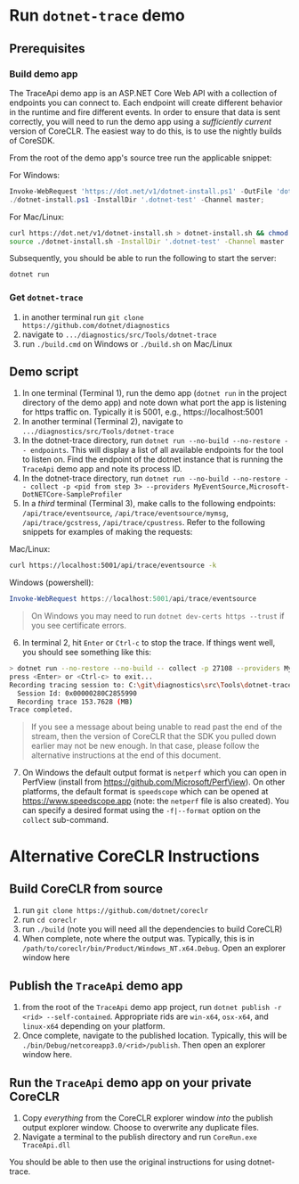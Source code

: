 # Run `dotnet-trace` demo

## Prerequisites

### Build demo app

The TraceApi demo app is an ASP.NET Core Web API with a collection of endpoints you can connect to.
Each endpoint will create different behavior in the runtime and fire different events.  In order
to ensure that data is sent correctly, you will need to run the demo app using a *sufficiently
current* version of CoreCLR.  The easiest way to do this, is to use the nightly builds of CoreSDK.

From the root of the demo app's source tree run the applicable snippet:

For Windows:
```powershell
Invoke-WebRequest 'https://dot.net/v1/dotnet-install.ps1' -OutFile 'dotnet-install.ps1';
./dotnet-install.ps1 -InstallDir '.dotnet-test' -Channel master;
```

For Mac/Linux:
```bash
curl https://dot.net/v1/dotnet-install.sh > dotnet-install.sh && chmod +x dotnet-install.sh
source ./dotnet-install.sh -InstallDir '.dotnet-test' -Channel master
```

Subsequently, you should be able to run the following to start the server:
```bash
dotnet run
```

### Get `dotnet-trace`

1) in another terminal run `git clone https://github.com/dotnet/diagnostics`
2) navigate to `.../diagnostics/src/Tools/dotnet-trace`
3) run `./build.cmd` on Windows or `./build.sh` on Mac/Linux

## Demo script

1) In one terminal (Terminal 1), run the demo app (`dotnet run` in the project directory of the demo app) and note down what port the app is listening for https traffic on.  Typically it is 5001, e.g., https://localhost:5001
2) In another terminal (Terminal 2), navigate to `.../diagnostics/src/Tools/dotnet-trace`
3) In the dotnet-trace directory, run `dotnet run --no-build --no-restore -- endpoints`.  This will display a list of all available endpoints for the tool to listen on.  Find the endpoint of the dotnet instance that is running the `TraceApi` demo app and note its process ID.
4) In the dotnet-trace directory, run `dotnet run --no-build --no-restore -- collect -p <pid from step 3> --providers MyEventSource,Microsoft-DotNETCore-SampleProfiler`
5) In a _third_ terminal (Terminal 3), make calls to the following endpoints: `/api/trace/eventsource`, `/api/trace/eventsource/mymsg`, `/api/trace/gcstress`, `/api/trace/cpustress`.  Refer to the following snippets for examples of making the requests:

Mac/Linux:
```bash
curl https://localhost:5001/api/trace/eventsource -k
```

Windows (powershell):
```powershell
Invoke-WebRequest https://localhost:5001/api/trace/eventsource
```

> On Windows you may need to run `dotnet dev-certs https --trust` if you see certificate errors.

6) In terminal 2, hit `Enter` or `Ctrl-c` to stop the trace.  If things went well, you should see something like this:
```bash
> dotnet run --no-restore --no-build -- collect -p 27108 --providers MyEventSource,Microsoft-DotNETCore-SampleProfiler
press <Enter> or <Ctrl-c> to exit...
Recording tracing session to: C:\git\diagnostics\src\Tools\dotnet-trace\eventpipe-20190415_165102.netperf
  Session Id: 0x00000280C2855990
  Recording trace 153.7628 (MB)
Trace completed.
```
> If you see a message about being unable to read past the end of the stream, then the version of CoreCLR that the SDK you pulled down earlier may not be new enough.  In that case, please follow the alternative instructions at the end of this document.

7) On Windows the default output format is `netperf` which you can open in PerfView (install from https://github.com/Microsoft/PerfView).  On other platforms, the default format is `speedscope` which can be opened at https://www.speedscope.app (note: the `netperf` file is also created).  You can specify a desired format using the `-f|--format` option on the `collect` sub-command.

# Alternative CoreCLR Instructions

## Build CoreCLR from source

1) run `git clone https://github.com/dotnet/coreclr`
2) run `cd coreclr`
3) run `./build` (note you will need all the dependencies to build CoreCLR)
4) When complete, note where the output was.  Typically, this is in `/path/to/coreclr/bin/Product/Windows_NT.x64.Debug`.  Open an explorer window here

## Publish the `TraceApi` demo app

1) from the root of the `TraceApi` demo app project, run `dotnet publish -r <rid> --self-contained`.  Appropriate rids are `win-x64`, `osx-x64`, and `linux-x64` depending on your platform.
2) Once complete, navigate to the published location.  Typically, this will be `./bin/Debug/netcoreapp3.0/<rid>/publish`.  Then open an explorer window here.

## Run the `TraceApi` demo app on your private CoreCLR

1) Copy _everything_ from the CoreCLR explorer window _into_ the publish output explorer window.  Choose to overwrite any duplicate files.
2) Navigate a terminal to the publish directory and run `CoreRun.exe TraceApi.dll`

You should be able to then use the original instructions for using dotnet-trace.